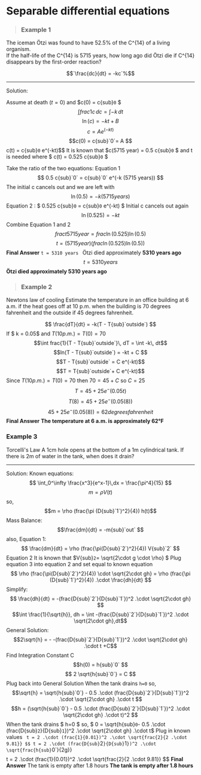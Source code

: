 # Separable differential equations
> ### Example 1
The iceman Ötzi was found to have 52.5% of the C^{14} of a living organism.  
If the half-life of the C^{14} is 5715 years, how long ago did Ötzi die if C^{14} disappears by the first-order reaction?

$$`\frac{dc}{dt} = -kc`%$$
*** 
Solution:

Assume at death $(t=0)$ and $c(0) = c{sub}`0` $
$$\int frac{1}{c}\, dc = \int -k\, dt$$
$$\ln(c) = -kt + B$$
$$c = A e^(-kt)$$
$$c(0) = c{sub}`0`= A
$$c(t) = c{sub}`0` e^(-kt)$$
It is known that $c(5715 year) = 0.5 c{sub}`0` $ and t is needed where $ c(t) = 0.525 c{sub}`0` $ 

Take the ratio of the two equations:
Equation 1 
$$ 0.5 c{sub}`0` = c{sub}`0` e^(-k (5715 years)) $$
 The initial c cancels out and we are left with
 $$\ln(0.5) = -k (5715 years) $$
 Equation 2 : 
 $ 0.525 c{sub}`0` = c{sub}`0` e^(-kt) $
Initial c cancels out again
 $$\ln(0.525) = - kt $$
 Combine Equation 1 and 2
 $$ frac{t}{5715 year} = frac {\ln(0.525)}{\ln(0.5)} $$
 $$ t = (5715 year) (frac {\ln(0.525)}{\ln(0.5)}) $$
 **Final Answer**
 `t = 5310 years `
 Ötzi died approximately **5310 years ago**
 $$ t = 5310 years $$
 **Ötzi died approximately 5310 years ago**

 > ### Example 2
 Newtons law of cooling 
Estimate the temperature in an office building at 6 a.m. if the heat goes off at 10 p.m. when the building is 70 degrees fahrenheit and the outside if 45 degrees fahrenheit.

$$ \frac{dT}{dt} = -k(T - T{sub}`outside`) $$
If $ k = 0.05$ and $T(10p.m.) = T(0) = 70$
$$\int frac{1}{T - T{sub}`outside`}\, dT = \int -k\, dt$$
$$ln(T - T{sub}`outside`) = -kt + C $$
$$T - T{sub}`outside` = C e^(-kt)$$
$$T = T{sub}`outside`+ C e^(-kt)$$
Since $T(10p.m.) = T(0) = 70$ then $70 = 45 + C$ so $C = 25$
$$ T = 45 + 25 e^-(0.05t)$$
$$ T(8) =  45 + 25 e^-(0.05(8))$$
$$45 + 25 e^-(0.05(8)) = 62 degrees fahrenheit$$
**Final Answer** 
**The temperature at 6 a.m. is approximately 62°F**

### Example 3
Torcelli's Law 
A 1cm hole opens at the bottom of a 1m cylindrical tank. If there is 2m of water in the tank, when does it drain?
***
Solution:
Known equations:
$$
\int_0^\infty \frac{x^3}{e^x-1}\,dx = \frac{\pi^4}{15}
$$
$$m = \rho V(t) $$
so,
$$m = \rho (frac{\pi (D{sub}`1`)^2}{4}) h(t)$$
Mass Balance:
$$\frac{dm}{dt} = -m{sub}`out` $$ 
also, 
Equation 1:
$$ \frac{dm}{dt} = \rho (frac{\pi(D{sub}`2`)^2}{4}) V{sub}`2` $$
Equation 2
It is known that $V{sub}`2`= \sqrt{2\cdot g \cdot \rho} $
Plug equation 3 into equation 2 and set equal to known equation
$$ \rho (frac{\pi(D{sub}`2`)^2}{4}) \cdot \sqrt{2\cdot gh} = \rho (frac{\pi (D{sub}`1`)^2}{4}) .\cdot  \frac{dh}{dt} $$
Simplify:
$$ \frac{dh}{dt} = -(frac{D{sub}`2`}{D{sub}`1`})^2 .\cdot \sqrt{2\cdot gh} $$
$$\int \frac{1}{\sqrt{h}}, dh = \int -(frac{D{sub}`2`}{D{sub}`1`})^2 .\cdot \sqrt{2\cdot gh},dt$$
General Solution:
$$2\sqrt{h} = - -(frac{D{sub}`2`}{D{sub}`1`})^2 .\cdot \sqrt{2\cdot gh} .\cdot t +C$$
Find Integration Constant C 
$$h(0) = h{sub}`0` $$ 
$$ 2 \sqrt{h{sub}`0`} = C $$
Plug back into General Solution
When the tank drains `h=0` so, 
$$\sqrt{h} = \sqrt{h{sub}`0`} - 0.5 .\cdot (frac{D{sub}`2`}{D{sub}`1`})^2 .\cdot \sqrt{2\cdot gh} .\cdot t $$
$$h =  (\sqrt{h{sub}`0`} - 0.5 .\cdot (frac{D{sub}`2`}{D{sub}`1`})^2 .\cdot \sqrt{2\cdot gh} .\cdot t)^2 $$
When the tank drains $ h=0 $ so, 
$ 0 = \sqrt{h{sub}`0`- 0.5 .\cdot (frac{D{sub}`2`}{D{sub}`1`})^2 .\cdot \sqrt{2\cdot gh} .\cdot t$
Plug in known values 
` t = 2 .\cdot (frac{1}{0.01})^2 .\cdot \sqrt{frac{2}{2 .\cdot 9.81}}
$$ t = 2 .\cdot (frac{D{sub}`2`}{D{sub}`1`})^2 .\cdot \sqrt{frac{h{sub}`0`}{2g}} $$
$$ t = 2 .\cdot (frac{1}{0.01})^2 .\cdot \sqrt{frac{2}{2 .\cdot 9.81}} $$
**Final Answer**
The tank is empty after 1.8 hours
**The tank is empty after 1.8 hours**